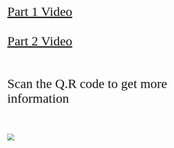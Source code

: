 <html lang="en-US">
<head>
<title> Video</title>
<style>
a,p{font-family: 'Pacifico', cursive; font-size:30px;}
</style> </head>
<body>

<a href="https://www.youtube.com/watch?v=V2uEfVU5o2s"> Part 1 Video<br><br>
   </a><a href="https://www.youtube.com/watch?v=yzMoVPw9oQo"> Part 2 Video</a><br><br>

   <P>Scan the Q.R code to get more information <br><br></p>
   <img src="![qrcode_sites google com (1)](https://user-images.githubusercontent.com/91527612/139575126-880cff0e-00ad-4d5e-950b-2adb8a6d21e5.png)">

